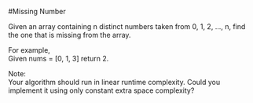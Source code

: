 #Missing Number

Given an array containing n distinct numbers taken from 0, 1, 2, ..., n, find the one that is missing from the array.  

For example,  
Given nums = [0, 1, 3] return 2.  

Note:  
Your algorithm should run in linear runtime complexity. Could you implement it using only constant extra space complexity?  
